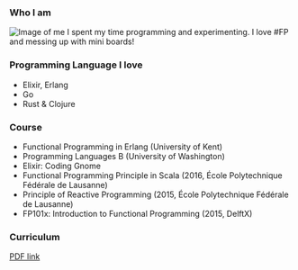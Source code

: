 ### Who I am

![Image of me](https://meox.github.io/meox4.jpeg)
I spent my time programming and experimenting. I love #FP and messing up with mini boards!

### Programming Language I love

- Elixir, Erlang
- Go
- Rust & Clojure

### Course

- Functional Programming in Erlang (University of Kent)
- Programming Languages B (University of Washington)
- Elixir: Coding Gnome
- Functional Programming Principle in Scala (2016, École Polytechnique Fédérale de Lausanne)
- Principle of Reactive Programming (2015, École Polytechnique Fédérale de Lausanne)
- FP101x: Introduction to Functional Programming (2015, DelftX)


### Curriculum

[PDF link](https://meox.github.io/cv_meocci.pdf)
